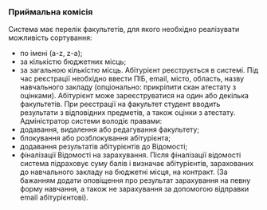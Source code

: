 ### Приймальна комісія
Система має перелік факультетів, для якого необхідно реалізувати можливість сортування:
- по імені (a-z, z-a);
- за кількістю бюджетних місць;
- за загальною кількістю місць.
  Абітурієнт реєструється в системі. Під час реєстрації необхідно ввести ПІБ, email, місто,
  область, назву навчального закладу (опціонально: прикріпити скан атестату з оцінками).
  Абітурієнт може зареєструватися на один або декілька факультетів. При реєстрації на
  факультет студент вводить результати з відповідних предметів, а також оцінки з атестату.
  Адміністратор системи володіє правами:
- додавання, видалення або редагування факультету;
- блокування або розблокування абітурієнта;
- додавання результатів абітурієнтів до Відомості;
- фіналізації Відомості на зарахування.
  Після фіналізації відомості система підраховує суму балів і визначає абітурієнтів, зарахованих
  до навчального закладу на бюджетні місця, на контракт. (За бажанням додати оповіщення
  про результат зарахування на певну форму навчання, а також не зарахування за допомогою
  відправки email абітурієнтові).

